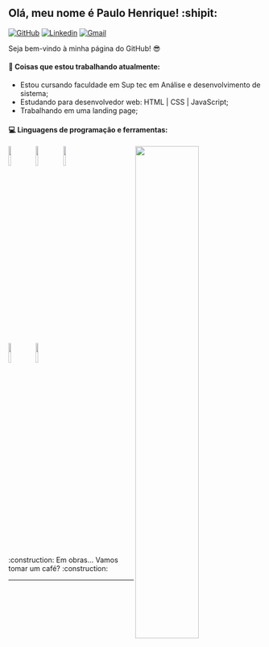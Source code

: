 ## Olá, meu nome é Paulo Henrique! :shipit:

[![GitHub](https://img.shields.io/badge/-Github-000?style=flat&logo=Github&logoColor=white)](https://github.com/Paaulloo)
[![Linkedin](https://img.shields.io/badge/-LinkedIn-blue?style=flat&logo=Linkedin&logoColor=white)](https://www.linkedin.com/in/cebolabr-gamer-89049b248/)
[![Gmail](https://img.shields.io/badge/-Gmail-c14438?style=flat&logo=Gmail&logoColor=white)](mailto:paulo123456henrique@hotmail.com)

Seja bem-vindo à minha página do GitHub! 😎



#### 🌱 Coisas que estou trabalhando atualmente:
  - Estou cursando faculdade em Sup tec em Análise e desenvolvimento de sistema;
  - Estudando para desenvolvedor web: HTML | CSS | JavaScript;
  - Trabalhando em uma landing page;

#### :computer: Linguagens de programação e ferramentas: 
<p>

  <img width="50%" align="right" src="https://github-readme-stats.vercel.app/api?username=Paaulloo&show_icons=true&hide_border=true" />

  <code><img width="10%" src="https://www.vectorlogo.zone/logos/w3_html5/w3_html5-ar21.svg"></code>
  <code><img width="10%" src="https://www.vectorlogo.zone/logos/netlifyapp_watercss/netlifyapp_watercss-ar21.svg"></code>
  <code><img width="10%" src="https://www.vectorlogo.zone/logos/javascript/javascript-ar21.svg"></code>
  <br />
  <code><img width="10%" src="https://www.vectorlogo.zone/logos/git-scm/git-scm-ar21.svg"></code>
  <code><img width="10%" src="https://www.vectorlogo.zone/logos/visualstudio_code/visualstudio_code-ar21.svg"></code>
</p>
<br />
:construction: Em obras... Vamos tomar um café? :construction:

-----------------------------------------
